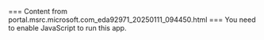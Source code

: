 === Content from portal.msrc.microsoft.com_eda92971_20250111_094450.html ===
You need to enable JavaScript to run this app.
